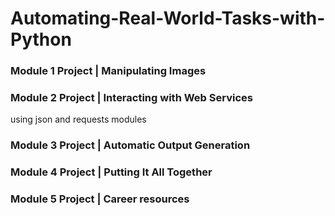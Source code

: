 # Automating-Real-World-Tasks-with-Python
### Module 1 Project | Manipulating Images

### Module 2 Project | Interacting with Web Services
using json and requests modules
### Module 3 Project | Automatic Output Generation
### Module 4 Project | Putting It All Together
### Module 5 Project | Career resources
